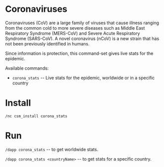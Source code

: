 # Coronaviruses

Coronaviruses (CoV) are a large family of viruses that cause illness ranging from the common cold to more severe diseases such as Middle East Respiratory Syndrome (MERS-CoV) and Severe Acute Respiratory Syndrome (SARS-CoV). A novel coronavirus (nCoV) is a new strain that has not been previously identified in humans.  

Since information is protection, this command-set gives live stats for the epidemic.

Available commands:
- `corona_stats`     -- Live stats for the epidemic, worldwide or in a specific country
 
# Install

`/nc csm_install corona_stats`

# Run

`/dapp corona_stats`                -- to get worldwide stats.

`/dapp corona_stats <countryName>`  -- to get stats for a specific country.
